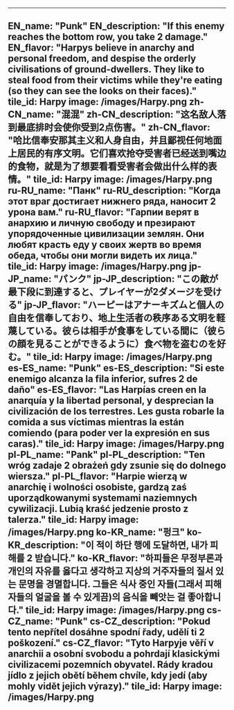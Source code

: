 ---

EN_name: "Punk"
EN_description: "If this enemy reaches the bottom row, you take 2 damage."
EN_flavor: "Harpys believe in anarchy and personal freedom, and despise the orderly civilisations of ground-dwellers. They like to steal food from their victims while they're eating (so they can see the looks on their faces)."
tile_id: Harpy
image: /images/Harpy.png
zh-CN_name: "混混"
zh-CN_description: "这名敌人落到最底排时会使你受到2点伤害。"
zh-CN_flavor: "哈比信奉安那其主义和人身自由，并且鄙视任何地面上居民的有序文明。它们喜欢抢夺受害者已经送到嘴边的食物，就是为了想要看看受害者会做出什么样的表情。"
tile_id: Harpy
image: /images/Harpy.png
ru-RU_name: "Панк"
ru-RU_description: "Когда этот враг достигает нижнего ряда, наносит 2 урона вам."
ru-RU_flavor: "Гарпии верят в анархию и личную свободу и презирают упорядоченные цивилизации землян. Они любят красть еду у своих жертв во время обеда, чтобы они могли видеть их лица."
tile_id: Harpy
image: /images/Harpy.png
jp-JP_name: "パンク"
jp-JP_description: "この敵が最下段に到達すると、プレイヤーが2ダメージを受ける"
jp-JP_flavor: "ハーピーはアナーキズムと個人の自由を信奉しており、地上生活者の秩序ある文明を軽蔑している。彼らは相手が食事をしている間に（彼らの顔を見ることができるように）食べ物を盗むのを好む。"
tile_id: Harpy
image: /images/Harpy.png
es-ES_name: "Punk"
es-ES_description: "Si este enemigo alcanza la fila inferior, sufres 2 de daño"
es-ES_flavor: "Las Harpías creen en la anarquía y la libertad personal, y desprecian la civilización de los terrestres. Les gusta robarle la comida a sus víctimas mientras la están comiendo (para poder ver la expresión en sus caras)."
tile_id: Harpy
image: /images/Harpy.png
pl-PL_name: "Pank"
pl-PL_description: "Ten wróg zadaje 2 obrażeń gdy zsunie się do dolnego wiersza."
pl-PL_flavor: "Harpie wierzą w anarchię i wolności osobiste, gardzą zaś uporządkowanymi systemami naziemnych cywilizacji. Lubią kraść jedzenie prosto z talerza."
tile_id: Harpy
image: /images/Harpy.png
ko-KR_name: "펑크"
ko-KR_description: "이 적이 하단 행에 도달하면, 내가 피해를 2 받습니다."
ko-KR_flavor: "하피들은 무정부론과 개인의 자유를 옳다고 생각하고 지상의 거주자들의 질서 있는 문명을 경멸합니다. 그들은 식사 중인 자들(그래서 피해자들의 얼굴을 볼 수 있게끔)의 음식을 빼앗는 걸 좋아합니다."
tile_id: Harpy
image: /images/Harpy.png
cs-CZ_name: "Punk"
cs-CZ_description: "Pokud tento nepřítel dosáhne spodní řady, udělí ti 2 poškození."
cs-CZ_flavor: "Tyto Harpyje věří v anarchii a osobní svobodu a pohrdají klasickými civilizacemi pozemních obyvatel. Rády kradou jídlo z jejich obětí během chvíle, kdy jedí (aby mohly vidět jejich výrazy)."
tile_id: Harpy
image: /images/Harpy.png
---